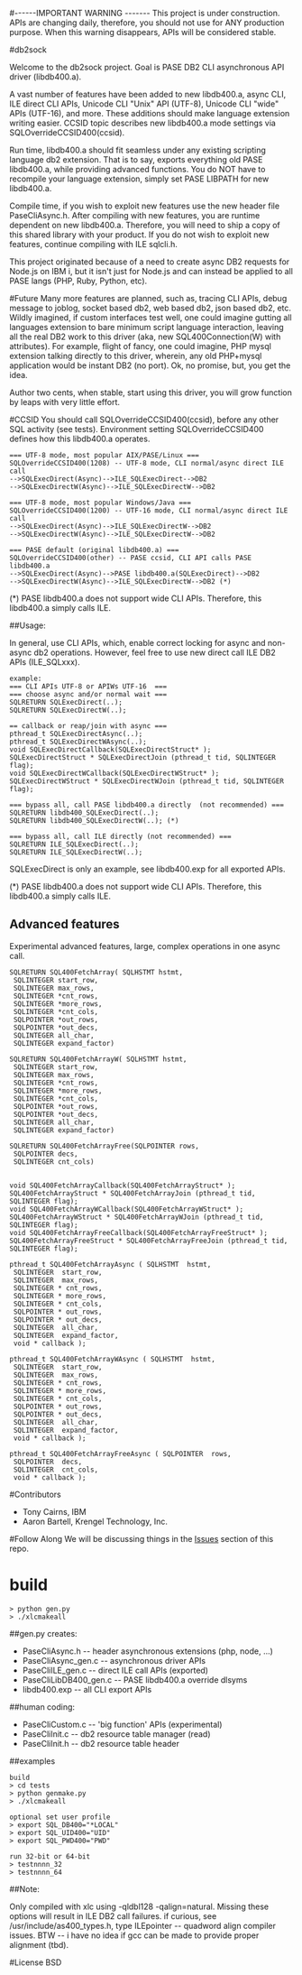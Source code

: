 #------IMPORTANT WARNING -------
This project is under construction. APIs are changing daily, therefore, you should not use for ANY production purpose. 
When this warning disappears, APIs will be considered stable.


#db2sock

Welcome to the db2sock project. Goal is PASE DB2 CLI asynchronous API driver (libdb400.a).

A vast number of features have been added to new libdb400.a, async CLI, ILE direct CLI APIs, 
Unicode CLI "Unix" API (UTF-8), Unicode CLI "wide" APIs (UTF-16), and more.
These additions should make language extension writing easier.
CCSID topic describes new libdb400.a mode settings via SQLOverrideCCSID400(ccsid).

Run time, libdb400.a should fit seamless under any existing scripting language db2 extension. 
That is to say, exports everything old PASE libdb400.a, while providing advanced functions.
You do NOT have to recompile your language extension, simply set PASE LIBPATH for new libdb400.a.

Compile time, if you wish to exploit new features use the new header file PaseCliAsync.h.
After compiling with new features, you are runtime dependent on new libdb400.a.
Therefore, you will need to ship a copy of this shared library with your product.
If you do not wish to exploit new features, continue compiling with ILE sqlcli.h.

This project originated because of a need to create async DB2 requests for Node.js on IBM i, 
but it isn't just for Node.js and can instead be applied to all PASE langs (PHP, Ruby, Python, etc).

#Future
Many more features are planned, such as, tracing CLI APIs, debug message to joblog, socket based db2,
web based db2, json based db2, etc. Wildly imagined, if custom interfaces test well, one could
imagine gutting all languages extension to bare minimum script language interaction, leaving all
the real DB2 work to this driver (aka, new SQL400Connection(W) with attributes). For example, flight of
fancy, one could imagine, PHP mysql extension talking directly to this driver, wherein, any old 
PHP+mysql application would be instant DB2 (no port). Ok, no promise, but, you get the idea.

Author two cents, when stable, start using this driver, 
you will grow function by leaps with very little effort.


#CCSID
You should call SQLOverrideCCSID400(ccsid), before any other SQL activity (see tests).
Environment setting SQLOverrideCCSID400 defines how this libdb400.a operates.
```
=== UTF-8 mode, most popular AIX/PASE/Linux ===
SQLOverrideCCSID400(1208) -- UTF-8 mode, CLI normal/async direct ILE call
-->SQLExecDirect(Async)-->ILE_SQLExecDirect-->DB2
-->SQLExecDirectW(Async)-->ILE_SQLExecDirectW-->DB2

=== UTF-8 mode, most popular Windows/Java ===
SQLOverrideCCSID400(1200) -- UTF-16 mode, CLI normal/async direct ILE call
-->SQLExecDirect(Async)-->ILE_SQLExecDirectW-->DB2
-->SQLExecDirectW(Async)-->ILE_SQLExecDirectW-->DB2

=== PASE default (original libdb400.a) ===
SQLOverrideCCSID400(other) -- PASE ccsid, CLI API calls PASE libdb400.a
-->SQLExecDirect(Async)-->PASE libdb400.a(SQLExecDirect)-->DB2
-->SQLExecDirectW(Async)-->ILE_SQLExecDirectW-->DB2 (*)

```
(*) PASE libdb400.a does not support wide CLI APIs.
Therefore, this libdb400.a simply calls ILE.


##Usage:

In general, use CLI APIs, which, enable correct locking for async and non-async db2 operations.
However, feel free to use new direct call ILE DB2 APIs (ILE_SQLxxx). 
```
example:
=== CLI APIs UTF-8 or APIWs UTF-16  ===
=== choose async and/or normal wait === 
SQLRETURN SQLExecDirect(..);
SQLRETURN SQLExecDirectW(..);

== callback or reap/join with async ===
pthread_t SQLExecDirectAsync(..);
pthread_t SQLExecDirectWAsync(..);
void SQLExecDirectCallback(SQLExecDirectStruct* );
SQLExecDirectStruct * SQLExecDirectJoin (pthread_t tid, SQLINTEGER flag);
void SQLExecDirectWCallback(SQLExecDirectWStruct* );
SQLExecDirectWStruct * SQLExecDirectWJoin (pthread_t tid, SQLINTEGER flag);

=== bypass all, call PASE libdb400.a directly  (not recommended) ===
SQLRETURN libdb400_SQLExecDirect(..);
SQLRETURN libdb400_SQLExecDirectW(..); (*)

=== bypass all, call ILE directly (not recommended) ===
SQLRETURN ILE_SQLExecDirect(..);
SQLRETURN ILE_SQLExecDirectW(..);

```
SQLExecDirect is only an example,
see libdb400.exp for all exported APIs.

(*) PASE libdb400.a does not support wide CLI APIs.
Therefore, this libdb400.a simply calls ILE.


## Advanced features
Experimental advanced features, large, complex operations in one async call.

```
SQLRETURN SQL400FetchArray( SQLHSTMT hstmt, 
 SQLINTEGER start_row, 
 SQLINTEGER max_rows, 
 SQLINTEGER *cnt_rows, 
 SQLINTEGER *more_rows, 
 SQLINTEGER *cnt_cols, 
 SQLPOINTER *out_rows, 
 SQLPOINTER *out_decs, 
 SQLINTEGER all_char, 
 SQLINTEGER expand_factor) 

SQLRETURN SQL400FetchArrayW( SQLHSTMT hstmt, 
 SQLINTEGER start_row, 
 SQLINTEGER max_rows, 
 SQLINTEGER *cnt_rows, 
 SQLINTEGER *more_rows, 
 SQLINTEGER *cnt_cols, 
 SQLPOINTER *out_rows, 
 SQLPOINTER *out_decs, 
 SQLINTEGER all_char, 
 SQLINTEGER expand_factor)

SQLRETURN SQL400FetchArrayFree(SQLPOINTER rows,
 SQLPOINTER decs,
 SQLINTEGER cnt_cols)


void SQL400FetchArrayCallback(SQL400FetchArrayStruct* );
SQL400FetchArrayStruct * SQL400FetchArrayJoin (pthread_t tid, SQLINTEGER flag);
void SQL400FetchArrayWCallback(SQL400FetchArrayWStruct* );
SQL400FetchArrayWStruct * SQL400FetchArrayWJoin (pthread_t tid, SQLINTEGER flag);
void SQL400FetchArrayFreeCallback(SQL400FetchArrayFreeStruct* );
SQL400FetchArrayFreeStruct * SQL400FetchArrayFreeJoin (pthread_t tid, SQLINTEGER flag);

pthread_t SQL400FetchArrayAsync ( SQLHSTMT  hstmt,
 SQLINTEGER  start_row,
 SQLINTEGER  max_rows,
 SQLINTEGER * cnt_rows,
 SQLINTEGER * more_rows,
 SQLINTEGER * cnt_cols,
 SQLPOINTER * out_rows,
 SQLPOINTER * out_decs,
 SQLINTEGER  all_char,
 SQLINTEGER  expand_factor,
 void * callback );

pthread_t SQL400FetchArrayWAsync ( SQLHSTMT  hstmt,
 SQLINTEGER  start_row,
 SQLINTEGER  max_rows,
 SQLINTEGER * cnt_rows,
 SQLINTEGER * more_rows,
 SQLINTEGER * cnt_cols,
 SQLPOINTER * out_rows,
 SQLPOINTER * out_decs,
 SQLINTEGER  all_char,
 SQLINTEGER  expand_factor,
 void * callback );

pthread_t SQL400FetchArrayFreeAsync ( SQLPOINTER  rows,
 SQLPOINTER  decs,
 SQLINTEGER  cnt_cols,
 void * callback );

```


#Contributors
- Tony Cairns, IBM
- Aaron Bartell, Krengel Technology, Inc.

#Follow Along
We will be discussing things in the [Issues](http://bit.ly/db2sock-issues) section of this repo.  

# build
```
> python gen.py
> ./xlcmakeall
```

##gen.py creates: 
- PaseCliAsync.h         -- header asynchronous extensions (php, node, ...)
- PaseCliAsync_gen.c     -- asynchronous driver APIs
- PaseCliILE_gen.c       -- direct ILE call APIs (exported)
- PaseCliLibDB400_gen.c  -- PASE libdb400.a override dlsyms
- libdb400.exp           -- all CLI export APIs

##human coding:
- PaseCliCustom.c        -- 'big function' APIs (experimental)
- PaseCliInit.c          -- db2 resource table manager (read)
- PaseCliInit.h          -- db2 resource table header

##examples
```
build
> cd tests
> python genmake.py
> ./xlcmakeall

optional set user profile
> export SQL_DB400="*LOCAL"
> export SQL_UID400="UID"
> export SQL_PWD400="PWD"

run 32-bit or 64-bit
> testnnnn_32
> testnnnn_64
```

##Note:

Only compiled with xlc using -qldbl128 -qalign=natural. 
Missing these options will result in ILE DB2 call failures.
if curious, see /usr/include/as400_types.h, type ILEpointer -- quadword align compiler issues.
BTW -- i have no idea if gcc can be made to provide proper alignment (tbd).

#License
BSD

